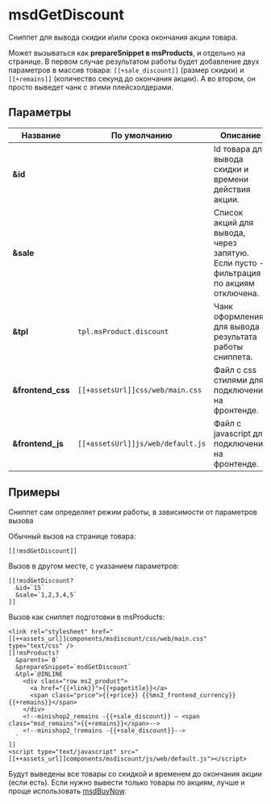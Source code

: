 # msdGetDiscount

Сниппет для вывода скидки и\или срока окончания акции товара.

Может вызываться как **prepareSnippet в msProducts**, и отдельно на странице.
В первом случае результатом работы будет добавление двух параметров в массив товара: `[[+sale_discount]]` (размер скидки) и `[[+remains]]` (количество секунд до окончания акции).
А во втором, он просто выведет чанк с этими плейсхолдерами.

## Параметры

| Название          | По умолчанию                      | Описание                                                                             |
| ----------------- | --------------------------------- | ------------------------------------------------------------------------------------ |
| **&id**           |                                   | Id товара для вывода скидки и времени действия акции.                                |
| **&sale**         |                                   | Список акций для вывода, через запятую. Если пусто - фильтрация по акциям отключена. |
| **&tpl**          | `tpl.msProduct.discount`          | Чанк оформления для вывода результата работы сниппета.                               |
| **&frontend_css** | `[[+assetsUrl]]css/web/main.css`  | Файл с css стилями для подключения на фронтенде.                                     |
| **&frontend_js**  | `[[+assetsUrl]]js/web/default.js` | Файл с javascript для подключения на фронтенде.                                      |

## Примеры

Сниппет сам определяет режим работы, в зависимости от параметров вызова

Обычный вызов на странице товара:

```modx
[[!msdGetDiscount]]
```

Вызов в другом месте, с указанием параметров:

```modx
[[!msdGetDiscount?
  &id=`15`
  &sale=`1,2,3,4,5`
]]
```

Вызов как сниппет подготовки в msProducts:

```modx
<link rel="stylesheet" href="[[++assets_url]]components/msdiscount/css/web/main.css" type="text/css" />
[[!msProducts?
  &parents=`0`
  &prepareSnippet=`msdGetDiscount`
  &tpl=`@INLINE
    <div class="row ms2_product">
      <a href="{{+link}}">{{+pagetitle}}</a>
      <span class="price">{{+price}} {{%ms2_frontend_currency}}{{+remains}}</span>
    </div>
    <!--minishop2_remains -{{+sale_discount}} — <span class="msd_remains">{{+remains}}</span>-->
    <!--minishop2_!remains -{{+sale_discount}}-->
  `
]]
<script type="text/javascript" src="[[++assets_url]]components/msdiscount/js/web/default.js"></script>
```

Будут выведены все товары со скидкой и временем до окончания акции (если есть). Если нужно вывести только товары по акциям, лучше и проще использовать [msdBuyNow][1].

[1]: /components/msdiscount/snippets/msdbuynow
